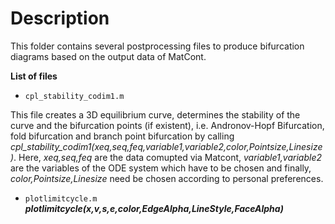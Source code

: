 # Description

This folder contains several postprocessing files to produce bifurcation diagrams based on the output data of MatCont. 

**List of files**
- `cpl_stability_codim1.m`

This file creates a 3D equilibrium curve, determines the stability of the curve and the bifurcation points (if existent), i.e. Andronov-Hopf Bifurcation, fold bifurcation and branch point bifurcation by calling *cpl_stability_codim1(xeq,seq,feq,variable1,variable2,color,Pointsize,Linesize)*. Here, *xeq,seq,feq* are the data comupted via Matcont, *variable1,variable2* are the variables of the ODE system which have to be chosen and finally, *color,Pointsize,Linesize* need be chosen according to personal preferences.
- `plotlimitcycle.m` ***plotlimitcycle(x,v,s,e,color,EdgeAlpha,LineStyle,FaceAlpha)***

